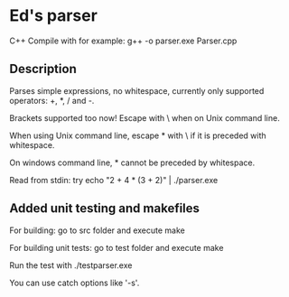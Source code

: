 # Ed's parser

C++ Compile with for example: g++ -o parser.exe Parser.cpp

Description
-----------

Parses simple expressions, no whitespace, currently only supported operators: +, *, / and -.

Brackets supported too now! Escape with \ when on Unix command line.

When using Unix command line, escape * with \ if it is preceded with whitespace.

On windows command line, * cannot be preceded by whitespace.

Read from stdin: try echo "2 + 4 * (3 + 2)" | ./parser.exe

Added unit testing and makefiles
--------------------------------

For building: go to src folder and execute make

For building unit tests: go to test folder and execute make

Run the test with ./testparser.exe

You can use catch options like '-s'.
